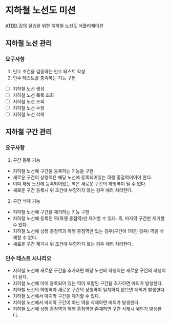 # 지하철 노선도 미션
[ATDD 강의](https://edu.nextstep.camp/c/R89PYi5H) 실습을 위한 지하철 노선도 애플리케이션

## 지하철 노선 관리
### 요구사항
1) 인수 조건을 검증하는 인수 테스트 작성
2) 인수 테스트를 충족하는 기능 구현
* [ ] 지하철 노선 생성  
* [ ] 지하철 노선 목록 조회  
* [ ] 지하철 노선 조회  
* [ ] 지하철 노선 수정  
* [ ] 지하철 노선 삭제

## 지하철 구간 관리
### 요구사항
1. 구간 등록 기능
- 지하철 노선에 구간을 등록하는 기능을 구현
- 새로운 구간의 상행역은 해당 노선에 등록되어있는 하행 종점역이어야 한다.
- 이미 해당 노선에 등록되어있는 역은 새로운 구간의 하행역이 될 수 없다.
- 새로운 구간 등록시 위 조건에 부합하지 않는 경우 에러 처리한다.

2. 구간 삭제 기능
- 지하철 노선에 구간을 제거하는 기능 구현
- 지하철 노선에 등록된 역(하행 종점역)만 제거할 수 있다. 즉, 마지막 구간만 제거할 수 있다.
- 지하철 노선에 상행 종점역과 하행 종점역만 있는 경우(구간이 1개인 경우) 역을 삭제할 수 없다.
- 새로운 구간 제거시 위 조건에 부합하지 않는 경우 에러 처리한다.

### 인수 테스트 시나리오
- 지하철 노선에 새로운 구간을 추가하면 해당 노선의 하행역은 새로운 구간의 하행역이 된다.
- 지하철 노선에 이미 등록되어 있는 역이 포함된 구간을 추가하면 예외가 발생한다.
- 지하철 노선의 하행역과 새로운 구간의 상행역이 일치하지 않으면 예외가 발생한다.
- 지하철 노선에서 마지막 구간을 제거할 수 있다.
- 지하철 노선에서 마지막 구간이 아닌 역을 삭제하면 예외가 발생한다.
- 지하철 노선에 상행 종점역과 하행 종점역만 존재하면 구간 삭제시 예외가 발생한다.